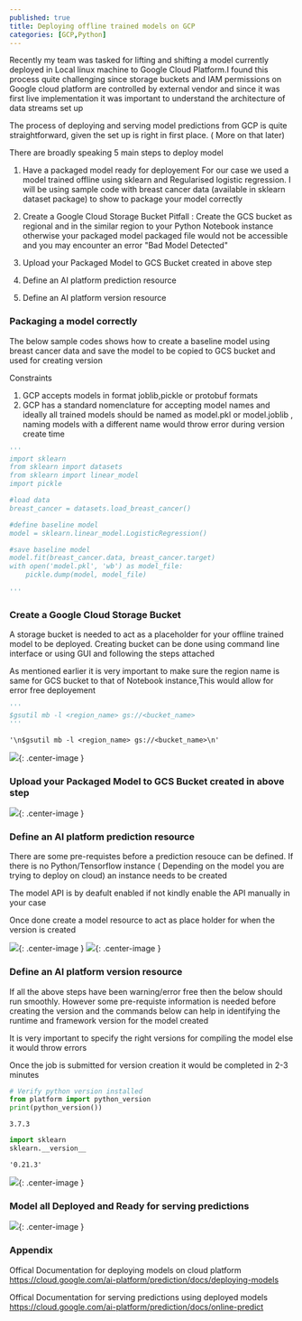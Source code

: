 ```yaml
---
published: true
title: Deploying offline trained models on GCP
categories: [GCP,Python]
---
```


Recently my team was tasked for lifting and shifting a model currently deployed in Local linux machine to Google Cloud Platform.I found this process quite challenging since storage buckets and IAM permissions on Google cloud platform are controlled by external vendor and since it was first live implementation it was important to understand the architecture of data streams set up


The process of deploying and serving model predictions from GCP is quite straightforward, given the set up is right in first place. ( More on that later) 

There are broadly speaking 5 main steps to deploy model 

1. Have a packaged model ready for deployement 
For our case we used a model trained offline using sklearn and Regularised logistic regression. I will be using sample code with breast cancer data (available in sklearn dataset package) to show to package your model correctly 

2. Create a Google Cloud Storage Bucket
Pitfall : Create the GCS bucket as regional and in the similar region to your Python Notebook instance otherwise your  packaged model packaged file would not be accessible and you may encounter an error "Bad Model Detected"

3. Upload your Packaged Model to GCS Bucket created in above step 

4. Define an AI platform prediction resource 

5. Define an AI platform version resource 



### Packaging a model correctly 

The below sample codes shows how to create a baseline model using breast cancer data and save the model to be copied to GCS bucket and used for creating version 

Constraints 

1. GCP accepts models in format joblib,pickle or protobuf formats
2. GCP has a standard nomenclature for accepting model names and ideally all trained models should be named as model.pkl or model.joblib , naming models with a different name would throw error during version create time 




```python
'''
import sklearn
from sklearn import datasets 
from sklearn import linear_model
import pickle 

#load data
breast_cancer = datasets.load_breast_cancer()

#define baseline model
model = sklearn.linear_model.LogisticRegression()

#save baseline model 
model.fit(breast_cancer.data, breast_cancer.target) 
with open('model.pkl', 'wb') as model_file: 
    pickle.dump(model, model_file)
    
'''
```




### Create a Google Cloud Storage Bucket 

A storage bucket is needed to act as a placeholder for your offline trained model to be deployed. Creating bucket can be done using command line interface or using GUI and following the steps attached

As mentioned earlier it is very important to make sure the region name is same for GCS bucket to that of Notebook instance,This would allow for error free deployement 



```python
'''
$gsutil mb -l <region_name> gs://<bucket_name>
'''

```




    '\n$gsutil mb -l <region_name> gs://<bucket_name>\n'




![](/images/GCP/Model_Deployment/Storage_Bucket_Creation_1.png){: .center-image }


    
### Upload your Packaged Model to GCS Bucket created in above step 



![](/images/GCP/Model_Deployment/Upload_Model_GCS_Bucket.png){: .center-image }


### Define an AI platform prediction resource 


There are some pre-requistes before a prediction resouce can be defined. If there is no Python/Tensorflow instance ( Depending on the model you are trying to deploy on cloud) an instance needs to be created 

The model API is by deafult enabled if not kindly enable the API manually in your case 

Once done create a model resource to act as place holder for when the version is created 



![](/images/GCP/Model_Deployment/Create_Python_Instance.png){: .center-image }
![](/images/GCP/Model_Deployment/enable_models_api.png){: .center-image }




### Define an AI platform version resource 


If all the above steps have been warning/error free then the below should run smoothly. However some pre-requiste information is needed before creating the version and the commands below can help in identifying the runtime and framework version for the model created

It is very important to specify the right versions for compiling the model else it would throw errors

Once the job is submitted for version creation it would be completed in 2-3 minutes 


```python
# Verify python version installed
from platform import python_version
print(python_version())

```

    3.7.3
    


```python
import sklearn
sklearn.__version__
```




    '0.21.3'





![](/images/GCP/Model_Deployment/model_version.png){: .center-image }


### Model all Deployed and Ready for serving predictions 

![](/images/GCP/Model_Deployment/model_version_created.png){: .center-image }

    

### Appendix 

Offical Documentation for deploying models on cloud platform 
https://cloud.google.com/ai-platform/prediction/docs/deploying-models
    
Offical Documentation for serving predictions using deployed models
https://cloud.google.com/ai-platform/prediction/docs/online-predict
    

